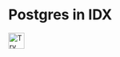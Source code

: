 # Postgres in IDX

<a href="https://idx.google.com/import?url=https://github.com/davideast/idx-postgres-setup">
  <img height="32" alt="Try in IDX" src="https://cdn.idx.dev/btn/try_dark_32.svg">
</a>
